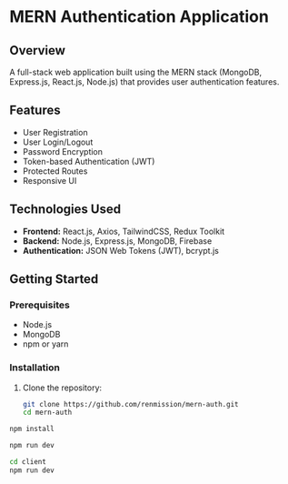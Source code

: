 # MERN Authentication Application

## Overview
A full-stack web application built using the MERN stack (MongoDB, Express.js, React.js, Node.js) that provides user authentication features.

## Features
- User Registration
- User Login/Logout
- Password Encryption
- Token-based Authentication (JWT)
- Protected Routes
- Responsive UI

## Technologies Used
- **Frontend:** React.js, Axios, TailwindCSS, Redux Toolkit
- **Backend:** Node.js, Express.js, MongoDB, Firebase
- **Authentication:** JSON Web Tokens (JWT), bcrypt.js

## Getting Started

### Prerequisites
- Node.js
- MongoDB
- npm or yarn

### Installation
1. Clone the repository:
   ```bash
   git clone https://github.com/renmission/mern-auth.git
   cd mern-auth

```bash
npm install

npm run dev

cd client
npm run dev
